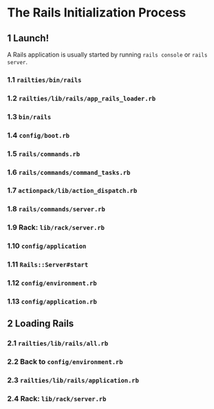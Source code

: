# The Rails Initialization Process

## 1 Launch!

A Rails application is usually started by running `rails console` or
`rails server`.

### 1.1 `railties/bin/rails`

### 1.2 `railties/lib/rails/app_rails_loader.rb`

### 1.3 `bin/rails`

### 1.4 `config/boot.rb`

### 1.5 `rails/commands.rb`

### 1.6 `rails/commands/command_tasks.rb`

### 1.7 `actionpack/lib/action_dispatch.rb`

### 1.8 `rails/commands/server.rb`

### 1.9 Rack: `lib/rack/server.rb`

### 1.10 `config/application`

### 1.11 `Rails::Server#start`

### 1.12 `config/environment.rb`

### 1.13 `config/application.rb`

## 2 Loading Rails

### 2.1 `railties/lib/rails/all.rb`

### 2.2 Back to `config/environment.rb`

### 2.3 `railties/lib/rails/application.rb`

### 2.4 Rack: `lib/rack/server.rb`

